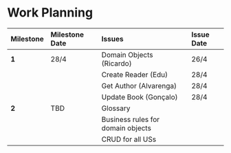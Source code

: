 # Work Planning

| **Milestone** | Milestone Date | **Issues**                        | Issue Date |
|:--------------|:---------------|:----------------------------------|:-----------|
| **1**         | 28/4           | Domain Objects (Ricardo)          | 26/4       |
|               |                | Create Reader (Edu)               | 28/4       |
|               |                | Get Author (Alvarenga)            | 28/4       |
|               |                | Update Book (Gonçalo)             | 28/4       |
| **2**         | TBD            | Glossary                          |            |
|               |                | Business rules for domain objects |            |
|               |                | CRUD for all USs                  |            |
